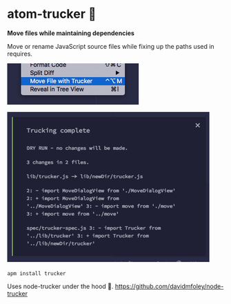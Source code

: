 # atom-trucker 🚚

**Move files while maintaining dependencies**

Move or rename JavaScript source files while fixing up the paths used in requires.

![access via context menu](./screenshot.png)

![access via context menu](./screenshot-result.png)

`apm install trucker`

Uses node-trucker under the hood 🚚. https://github.com/davidmfoley/node-trucker
